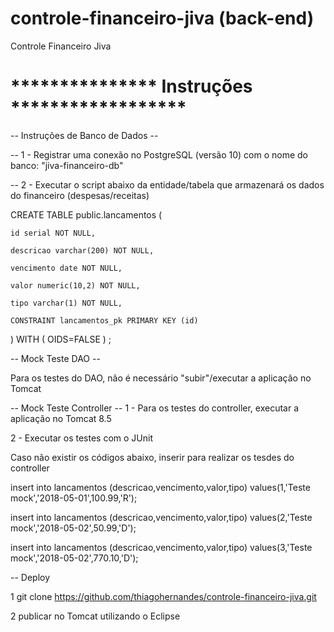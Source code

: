 # controle-financeiro-jiva (back-end)
Controle Financeiro Jiva

# *************** Instruções ******************

-- Instruções de Banco de Dados --

-- 1 - Registrar uma conexão no PostgreSQL (versão 10)  com o nome do banco: "jiva-financeiro-db"

-- 2 - Executar o script abaixo da entidade/tabela que armazenará os dados do financeiro (despesas/receitas)

CREATE TABLE public.lancamentos (

	id serial NOT NULL,
	
	descricao varchar(200) NOT NULL,
	
	vencimento date NOT NULL,
	
	valor numeric(10,2) NOT NULL,
	
	tipo varchar(1) NOT NULL,
	
	CONSTRAINT lancamentos_pk PRIMARY KEY (id)
	
)
WITH (
	OIDS=FALSE
) ;

-- Mock Teste DAO -- 

Para os testes do DAO, não é necessário "subir"/executar a aplicação no Tomcat

-- Mock Teste Controller -- 
1 - Para os testes do controller, executar a aplicação no Tomcat 8.5 

2 - Executar os testes com o JUnit

Caso não existir os códigos abaixo, inserir para realizar os tesdes do controller

insert into lancamentos (descricao,vencimento,valor,tipo)
values(1,'Teste mock','2018-05-01',100.99,'R');
	
insert into lancamentos (descricao,vencimento,valor,tipo)
values(2,'Teste mock','2018-05-02',50.99,'D');

insert into lancamentos (descricao,vencimento,valor,tipo)
values(3,'Teste mock','2018-05-02',770.10,'D');

-- Deploy

1 git clone https://github.com/thiagohernandes/controle-financeiro-jiva.git

2 publicar no Tomcat utilizando o Eclipse

